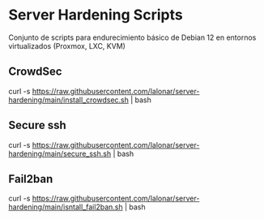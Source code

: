 # Server Hardening Scripts

Conjunto de scripts para endurecimiento básico de Debian 12 en entornos virtualizados (Proxmox, LXC, KVM)

## CrowdSec
curl -s https://raw.githubusercontent.com/lalonar/server-hardening/main/install_crowdsec.sh | bash

## Secure ssh
curl -s https://raw.githubusercontent.com/lalonar/server-hardening/main/secure_ssh.sh | bash

## Fail2ban
curl -s https://raw.githubusercontent.com/lalonar/server-hardening/main/isntall_fail2ban.sh | bash

